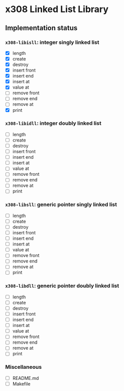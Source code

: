 # x308 Linked List Library

## Implementation status

### `x308-libisll`: integer singly linked list

- [x] length
- [x] create
- [x] destroy
- [x] insert front
- [x] insert end
- [x] insert at
- [x] value at
- [ ] remove front
- [ ] remove end
- [ ] remove at
- [x] print

### `x308-libidll`: integer doubly linked list

- [ ] length
- [ ] create
- [ ] destroy
- [ ] insert front
- [ ] insert end
- [ ] insert at
- [ ] value at
- [ ] remove front
- [ ] remove end
- [ ] remove at
- [ ] print

### `x308-libsll`: generic pointer singly linked list

- [ ] length
- [ ] create
- [ ] destroy
- [ ] insert front
- [ ] insert end
- [ ] insert at
- [ ] value at
- [ ] remove front
- [ ] remove end
- [ ] remove at
- [ ] print

### `x308-libdll`: generic pointer doubly linked list

- [ ] length
- [ ] create
- [ ] destroy
- [ ] insert front
- [ ] insert end
- [ ] insert at
- [ ] value at
- [ ] remove front
- [ ] remove end
- [ ] remove at
- [ ] print

### Miscellaneous

- [ ] README.md
- [ ] Makefile
